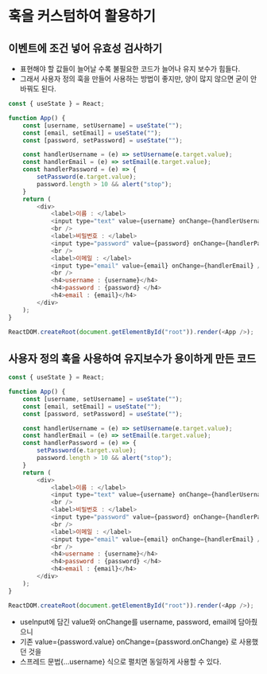 # 훅을 커스텀하여 활용하기

## 이벤트에 조건 넣어 유효성 검사하기
- 표현해야 할 값들이 늘어날 수록 불필요한 코드가 늘어나 유지 보수가 힘들다.
- 그래서 사용자 정의 훅을 만들어 사용하는 방법이 좋지만,
  양이 많지 않으면 굳이 안바꿔도 된다.
``` javascript
const { useState } = React;

function App() {
    const [username, setUsername] = useState("");
    const [email, setEmail] = useState("");
    const [password, setPassword] = useState("");

    const handlerUsername = (e) => setUsername(e.target.value);
    const handlerEmail = (e) => setEmail(e.target.value);
    const handlerPassword = (e) => {
        setPassword(e.target.value);
        password.length > 10 && alert("stop");
    }
    return (
        <div>
            <label>이름 : </label>
            <input type="text" value={username} onChange={handlerUsername} />
            <br />
            <label>비밀번호 : </label>
            <input type="password" value={password} onChange={handlerPassword} />
            <br />
            <label>이메일 : </label>
            <input type="email" value={email} onChange={handlerEmail} />
            <br />
            <h4>username : {username}</h4>
            <h4>password : {password} </h4>
            <h4>email : {email}</h4>
        </div>
    );
}

ReactDOM.createRoot(document.getElementById("root")).render(<App />);
```

## 사용자 정의 훅을 사용하여 유지보수가 용이하게 만든 코드
``` javascript
const { useState } = React;

function App() {
    const [username, setUsername] = useState("");
    const [email, setEmail] = useState("");
    const [password, setPassword] = useState("");

    const handlerUsername = (e) => setUsername(e.target.value);
    const handlerEmail = (e) => setEmail(e.target.value);
    const handlerPassword = (e) => {
        setPassword(e.target.value);
        password.length > 10 && alert("stop");
    }
    return (
        <div>
            <label>이름 : </label>
            <input type="text" value={username} onChange={handlerUsername} />
            <br />
            <label>비밀번호 : </label>
            <input type="password" value={password} onChange={handlerPassword} />
            <br />
            <label>이메일 : </label>
            <input type="email" value={email} onChange={handlerEmail} />
            <br />
            <h4>username : {username}</h4>
            <h4>password : {password} </h4>
            <h4>email : {email}</h4>
        </div>
    );
}

ReactDOM.createRoot(document.getElementById("root")).render(<App />);
```
- useInput에 담긴 value와 onChange를 username, password, email에 담아줬으니
- 기존 value={password.value} onChange={password.onChange} 로 사용했던 것을
- 스프레드 문법{...username} 식으로 펼치면 동일하게 사용할 수 있다.
